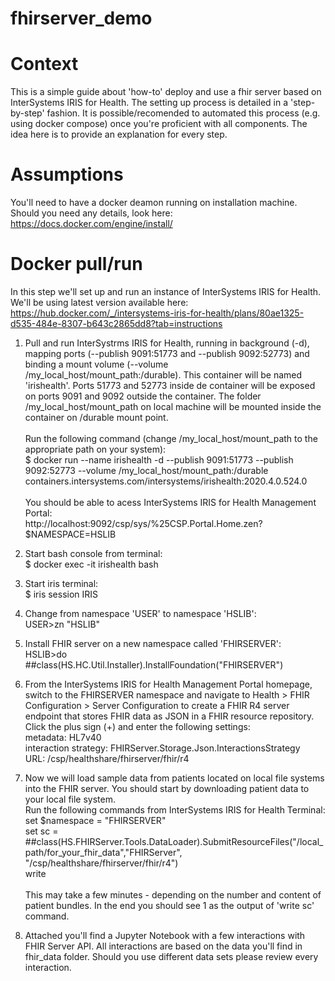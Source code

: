 # fhirserver_demo

# Context
This is a simple guide about 'how-to' deploy and use a fhir server based on InterSystems IRIS for Health.
The setting up process is detailed in a 'step-by-step' fashion. It is possible/recomended to automated this process (e.g. using docker compose) once you're proficient with all components. The idea here is to provide an explanation for every step.

# Assumptions
You'll need to have a docker deamon running on installation machine. Should you need any details, look here: https://docs.docker.com/engine/install/

# Docker pull/run
In this step we'll set up and run an instance of InterSystems IRIS for Health. We'll be using latest version available here:<br> 
https://hub.docker.com/_/intersystems-iris-for-health/plans/80ae1325-d535-484e-8307-b643c2865dd8?tab=instructions

1) Pull and run InterSystrms IRIS for Health, running in background (-d), mapping ports (--publish 9091:51773 and --publish 9092:52773) and binding a mount volume (--volume /my_local_host/mount_path:/durable). This container will be named 'irishealth'. Ports 51773 and 52773 inside de container will be exposed on ports 9091 and 9092 outside the container. The folder /my_local_host/mount_path on local machine will be mounted inside the container on /durable mount point.<br><br>
Run the following command (change /my_local_host/mount_path to the appropriate path on your system):<br>
$ docker run --name irishealth -d --publish 9091:51773 --publish 9092:52773 --volume /my_local_host/mount_path:/durable containers.intersystems.com/intersystems/irishealth:2020.4.0.524.0<br><br>You should be able to acess InterSystems IRIS for Health Management Portal:<br> http://localhost:9092/csp/sys/%25CSP.Portal.Home.zen?$NAMESPACE=HSLIB

2) Start bash console from terminal:<br>
$ docker exec -it irishealth bash

3) Start iris terminal:<br>
$ iris session IRIS

4) Change from namespace 'USER' to namespace 'HSLIB':<br>
USER>zn "HSLIB"

5) Install FHIR server on a new namespace called 'FHIRSERVER':<br>
HSLIB>do ##class(HS.HC.Util.Installer).InstallFoundation("FHIRSERVER")

6) From the InterSystems IRIS for Health Management Portal homepage, switch to the FHIRSERVER namespace and navigate to Health > FHIR Configuration > Server Configuration to create a FHIR R4 server endpoint that stores FHIR data as JSON in a FHIR resource repository. Click the plus sign (+) and enter the following settings:<br>
  metadata: HL7v40<br>
  interaction strategy: FHIRServer.Storage.Json.InteractionsStrategy<br>
  URL: /csp/healthshare/fhirserver/fhir/r4<br>

7) Now we will load sample data from patients located on local file systems into the FHIR server. You should start by downloading patient data to your local file system.<br>Run the following commands from InterSystems IRIS for Health Terminal:<br>
  set $namespace = "FHIRSERVER"<br>
  set sc = ##class(HS.FHIRServer.Tools.DataLoader).SubmitResourceFiles("/local_path/for_your_fhir_data","FHIRServer",   "/csp/healthshare/fhirserver/fhir/r4")<br>
  write<br><br>
  This may take a few minutes - depending on the number and content of patient bundles. In the end you should see 1 as the output of 'write sc' command.
  
8) Attached you'll find a Jupyter Notebook with a few interactions with FHIR Server API. All interactions are based on the data you'll find in fhir_data folder. Should you use different data sets please review every interaction.

